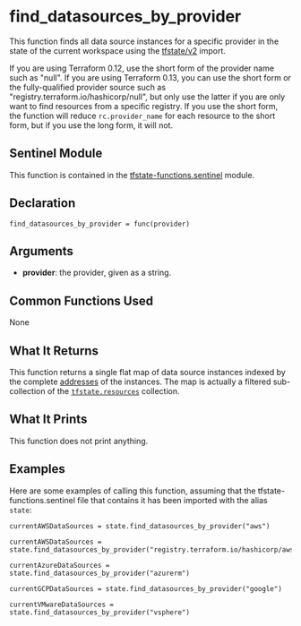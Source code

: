 # find_datasources_by_provider
This function finds all data source instances for a specific provider in the state of the current workspace using the [tfstate/v2](https://www.terraform.io/docs/cloud/sentinel/import/tfstate-v2.html) import.

If you are using Terraform 0.12, use the short form of the provider name such as "null". If you are using Terraform 0.13, you can use the short form or the fully-qualified provider source such as "registry.terraform.io/hashicorp/null", but only use the latter if you are only want to find resources from a specific registry. If you use the short form, the function will reduce `rc.provider_name` for each resource to the short form, but if you use the long form, it will not.

## Sentinel Module
This function is contained in the [tfstate-functions.sentinel](../tfstate-functions.sentinel) module.

## Declaration
`find_datasources_by_provider = func(provider)`

## Arguments
* **provider**: the provider, given as a string.

## Common Functions Used
None

## What It Returns
This function returns a single flat map of data source instances indexed by the complete [addresses](https://www.terraform.io/docs/internals/resource-addressing.html) of the instances. The map is actually a filtered sub-collection of the [`tfstate.resources`](https://www.terraform.io/docs/cloud/sentinel/import/tfstate-v2.html#the-resources-collection) collection.

## What It Prints
This function does not print anything.

## Examples
Here are some examples of calling this function, assuming that the tfstate-functions.sentinel file that contains it has been imported with the alias `state`:
```
currentAWSDataSources = state.find_datasources_by_provider("aws")

currentAWSDataSources = state.find_datasources_by_provider("registry.terraform.io/hashicorp/aws")

currentAzureDataSources = state.find_datasources_by_provider("azurerm")

currentGCPDataSources = state.find_datasources_by_provider("google")

currentVMwareDataSources = state.find_datasources_by_provider("vsphere")
```
